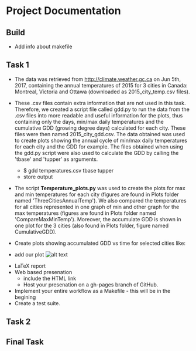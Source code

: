 # Project Documentation

## Build
* Add info about makefile

## Task 1
* The data was retrieved from http://climate.weather.gc.ca on Jun 5th, 2017, containing the annual temperatures of 2015 for 3 cities in Canada: Montreal, Victoria and Ottawa (downloaded as 2015_city_temp.csv files).
* These .csv files contain extra information that are not used in this task. Therefore, we created a script file called gdd.py to run the data from the .csv files into more readable and useful information for the plots, thus containing only the days, min/max daily temperatures and the cumulative GDD (growing degree days) calculated for each city. These files were then named 2015_city_gdd.csv. The data obtained was used to create plots showing the annual cycle of min/max daily temperatures for each city and the GDD for example. The files obtained when using the gdd.py script were also used to calculate the GDD by calling the 'tbase' and 'tupper' as arguments. 
  * $ gdd temperatures.csv tbase tupper
  * store output
* The script **Temperature_plots.py** was used to create the plots for max and min temperatures for each city (figures are found in Plots folder named 'ThreeCitiesAnnualTemp'). We also compared the temperatures for all cities represented in one graph of min and other graph for the max temperatures (figures are found in Plots folder named 'CompareMaxMinTemp'). Moreover, the accumulate GDD is shown in one plot for the 3 cities (also found in Plots folder, figure named CumulativeGDD).

* Create plots showing accumulated GDD vs time for selected cities like: 
- add our plot
![alt text](http://localhost:8888/view/GDD/Plots/CumulativeGDD.png)
* LaTeX report
* Web based presenation
  * include the HTML link
  * Host your presenation on a gh-pages branch of GitHub.
* Implement your entire workflow as a Makefile - this will be in the begining 
* Create a test suite.

## Task 2

## Final Task


